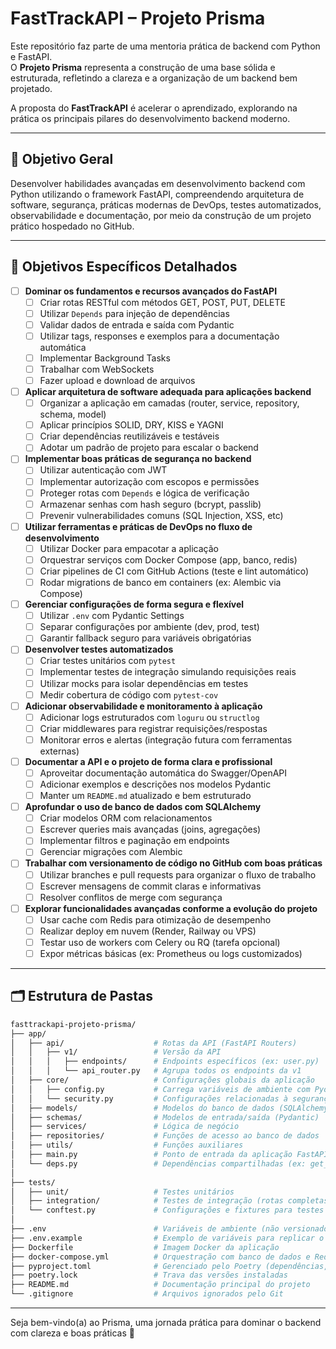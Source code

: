 # FastTrackAPI – Projeto Prisma

Este repositório faz parte de uma mentoria prática de backend com Python e FastAPI.  
O **Projeto Prisma** representa a construção de uma base sólida e estruturada, refletindo a clareza e a organização de um backend bem projetado.

A proposta do **FastTrackAPI** é acelerar o aprendizado, explorando na prática os principais pilares do desenvolvimento backend moderno.

---

## 🎯 Objetivo Geral

Desenvolver habilidades avançadas em desenvolvimento backend com Python utilizando o framework FastAPI, compreendendo arquitetura de software, segurança, práticas modernas de DevOps, testes automatizados, observabilidade e documentação, por meio da construção de um projeto prático hospedado no GitHub.

---

## 📌 Objetivos Específicos Detalhados

- [ ] **Dominar os fundamentos e recursos avançados do FastAPI**
  - [ ] Criar rotas RESTful com métodos GET, POST, PUT, DELETE
  - [ ] Utilizar `Depends` para injeção de dependências
  - [ ] Validar dados de entrada e saída com Pydantic
  - [ ] Utilizar tags, responses e exemplos para a documentação automática
  - [ ] Implementar Background Tasks
  - [ ] Trabalhar com WebSockets
  - [ ] Fazer upload e download de arquivos

- [ ] **Aplicar arquitetura de software adequada para aplicações backend**
  - [ ] Organizar a aplicação em camadas (router, service, repository, schema, model)
  - [ ] Aplicar princípios SOLID, DRY, KISS e YAGNI
  - [ ] Criar dependências reutilizáveis e testáveis
  - [ ] Adotar um padrão de projeto para escalar o backend

- [ ] **Implementar boas práticas de segurança no backend**
  - [ ] Utilizar autenticação com JWT
  - [ ] Implementar autorização com escopos e permissões
  - [ ] Proteger rotas com `Depends` e lógica de verificação
  - [ ] Armazenar senhas com hash seguro (bcrypt, passlib)
  - [ ] Prevenir vulnerabilidades comuns (SQL Injection, XSS, etc)

- [ ] **Utilizar ferramentas e práticas de DevOps no fluxo de desenvolvimento**
  - [ ] Utilizar Docker para empacotar a aplicação
  - [ ] Orquestrar serviços com Docker Compose (app, banco, redis)
  - [ ] Criar pipelines de CI com GitHub Actions (teste e lint automático)
  - [ ] Rodar migrations de banco em containers (ex: Alembic via Compose)

- [ ] **Gerenciar configurações de forma segura e flexível**
  - [ ] Utilizar `.env` com Pydantic Settings
  - [ ] Separar configurações por ambiente (dev, prod, test)
  - [ ] Garantir fallback seguro para variáveis obrigatórias

- [ ] **Desenvolver testes automatizados**
  - [ ] Criar testes unitários com `pytest`
  - [ ] Implementar testes de integração simulando requisições reais
  - [ ] Utilizar mocks para isolar dependências em testes
  - [ ] Medir cobertura de código com `pytest-cov`

- [ ] **Adicionar observabilidade e monitoramento à aplicação**
  - [ ] Adicionar logs estruturados com `loguru` ou `structlog`
  - [ ] Criar middlewares para registrar requisições/respostas
  - [ ] Monitorar erros e alertas (integração futura com ferramentas externas)

- [ ] **Documentar a API e o projeto de forma clara e profissional**
  - [ ] Aproveitar documentação automática do Swagger/OpenAPI
  - [ ] Adicionar exemplos e descrições nos modelos Pydantic
  - [ ] Manter um `README.md` atualizado e bem estruturado

- [ ] **Aprofundar o uso de banco de dados com SQLAlchemy**
  - [ ] Criar modelos ORM com relacionamentos
  - [ ] Escrever queries mais avançadas (joins, agregações)
  - [ ] Implementar filtros e paginação em endpoints
  - [ ] Gerenciar migrações com Alembic

- [ ] **Trabalhar com versionamento de código no GitHub com boas práticas**
  - [ ] Utilizar branches e pull requests para organizar o fluxo de trabalho
  - [ ] Escrever mensagens de commit claras e informativas
  - [ ] Resolver conflitos de merge com segurança

- [ ] **Explorar funcionalidades avançadas conforme a evolução do projeto**
  - [ ] Usar cache com Redis para otimização de desempenho
  - [ ] Realizar deploy em nuvem (Render, Railway ou VPS)
  - [ ] Testar uso de workers com Celery ou RQ (tarefa opcional)
  - [ ] Expor métricas básicas (ex: Prometheus ou logs customizados)

---

## 🗂️ Estrutura de Pastas

```bash
fasttrackapi-projeto-prisma/
├── app/
│   ├── api/                    # Rotas da API (FastAPI Routers)
│   │   ├── v1/                 # Versão da API
│   │   │   ├── endpoints/      # Endpoints específicos (ex: user.py)
│   │   │   └── api_router.py   # Agrupa todos os endpoints da v1
│   ├── core/                   # Configurações globais da aplicação
│   │   ├── config.py           # Carrega variáveis de ambiente com Pydantic
│   │   └── security.py         # Configurações relacionadas à segurança/autenticação
│   ├── models/                 # Modelos do banco de dados (SQLAlchemy)
│   ├── schemas/                # Modelos de entrada/saída (Pydantic)
│   ├── services/               # Lógica de negócio
│   ├── repositories/           # Funções de acesso ao banco de dados
│   ├── utils/                  # Funções auxiliares
│   ├── main.py                 # Ponto de entrada da aplicação FastAPI
│   └── deps.py                 # Dependências compartilhadas (ex: get_db)
│
├── tests/
│   ├── unit/                   # Testes unitários
│   ├── integration/            # Testes de integração (rotas completas)
│   └── conftest.py             # Configurações e fixtures para testes
│
├── .env                        # Variáveis de ambiente (não versionado)
├── .env.example                # Exemplo de variáveis para replicar o ambiente
├── Dockerfile                  # Imagem Docker da aplicação
├── docker-compose.yml          # Orquestração com banco de dados e Redis
├── pyproject.toml              # Gerenciado pelo Poetry (dependências, versão, etc)
├── poetry.lock                 # Trava das versões instaladas
├── README.md                   # Documentação principal do projeto
└── .gitignore                  # Arquivos ignorados pelo Git
```

---

Seja bem-vindo(a) ao Prisma, uma jornada prática para dominar o backend com clareza e boas práticas 🚀

